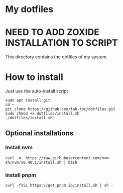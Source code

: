 # My dotfiles

# NEED TO ADD ZOXIDE INSTALLATION TO SCRIPT

This directory contains the dotfiles of my system.

# How to install

Just use the auto-install script :
```
sudo apt install git
cd ~
git clone https://github.com/fab-toc/dotfiles.git
sudo chmod +x dotfiles/install.sh
./dotfiles/install.sh
```

## Optional installations

### Install nvm
```
curl -o- https://raw.githubusercontent.com/nvm-sh/nvm/v0.40.1/install.sh | bash
```

### Install pnpm
```
curl -fsSL https://get.pnpm.io/install.sh | sh -
```
